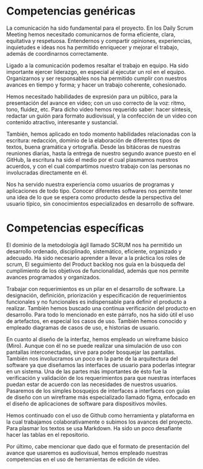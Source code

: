# Competencias genéricas

La comunicación ha sido fundamental para el proyecto. En los Daily Scrum Meeting hemos necesitado comunicarnos de forma eficiente, clara, equitativa y respetuosa. Entendernos y compartir opiniones, experiencias, inquietudes e ideas nos ha permitido enriquecer y mejorar el trabajo, además de coordinarnos correctamente.

Ligado a la comunicación podemos resaltar el trabajo en equipo. Ha sido importante ejercer liderazgo, en especial al ejecutar un rol en el equipo. Organizarnos y ser responsables nos ha permitido cumplir con nuestros avances en tiempo y forma; y hacer un trabajo coherente, cohesionado.

Hemos necesitado habilidades de expresión para un público, para la presentación del avance en video; con un uso correcto de la voz: ritmo, tono, fluidez, etc. Para dicho video hemos requerido saber: hacer síntesis, redactar un guión para formato audiovisual, y la confección de un video con contenido atractivo, interesante y sustancial.

También, hemos aplicado en todo momento habilidades relacionadas con la escritura: redacción, dominio de la elaboración de diferentes tipos de textos, buena gramática y ortografía. Desde las bitácoras de nuestras reuniones diarias, hasta la entrega de nuestro segundo avance puesto en el GitHub, la escritura ha sido el medio por el cual plasmamos nuestros acuerdos, y con el cual compartimos nuestro trabajo con las personas no involucradas directamente en él. 

Nos ha servido nuestra experiencia como usuarios de programas y aplicaciones de todo tipo. Conocer diferentes softwares nos permite tener una idea de lo que se espera como producto desde la perspectiva del usuario típico, sin conocimientos especializados en desarrollo de software.

# Competencias específicas
El dominio de la metodología ágil llamado SCRUM nos ha permitido un desarrollo ordenado, disciplinado, sistemático, eficiente, organizado y adecuado. Ha sido necesario aprender a llevar a la práctica  los roles de scrum, El seguimiento del Product backlog nos guía en la búsqueda del cumplimiento de los objetivos de funcionalidad, además que nos permite avances programados y organizados. 

Trabajar con requerimientos es un pilar en el desarrollo de software. La designación, definición, priorización y especificación de requerimientos funcionales y no funcionales es indispensable para definir el producto a realizar. También hemos buscado una continua verificación del producto en desarrollo. Para todo lo mencionado en este párrafo, nos ha sido útil el uso de artefactos, en especial los casos de uso. También hemos conocido y empleado diagramas de casos de uso, e historias de usuario.

En cuanto al diseño de la interfaz, hemos empleado un wireframe básico (Miro). Aunque con él no se puede realizar una simulación de uso con pantallas interconectadas, sirve para poder bosquejar las pantallas. También nos involucramos un poco en la parte de la arquitectura del software ya que diseñamos las interfaces de usuario para poderlas integrar en un sistema. Una de las partes más importantes de ésto fue la verificación y validación de los requerimientos para que nuestras interfaces puedan estar de acuerdo con las necesidades de nuestros usuarios. Pasaremos de los simples bosquejos de interfaces a interfaces con guías de diseño con un wireframe más especializado llamado figma, enfocado en el diseño de aplicaciones de software para dispositivos móviles.

Hemos continuado con el uso de Github como herramienta y plataforma en la cual trabajamos colaborativamente o subimos los avances del proyecto. Para plasmar los textos se usa Markdown. Ha sido un poco desafiante hacer las tablas en el repositorio. 

Por último, cabe mencionar que dado que el formato de presentación del avance que usaremos es audiovisual, hemos empleado nuestras competencias en el uso de herramientas de edición de video.
